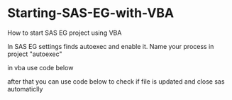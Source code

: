 # Starting-SAS-EG-with-VBA
How to start SAS EG project using VBA

In SAS EG settings finds autoexec and enable it.
Name your process in project "autoexec"

in vba use code below 



after that you can use code below to check if file is updated and close sas automaticlly
